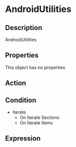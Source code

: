 # AndroidUtilities

## Description

AndroidUtilities

## Properties

This object has no properties

## Action

## Condition

- Iterate
  - On Iterate Sections
  - On Iterate Items

## Expression
